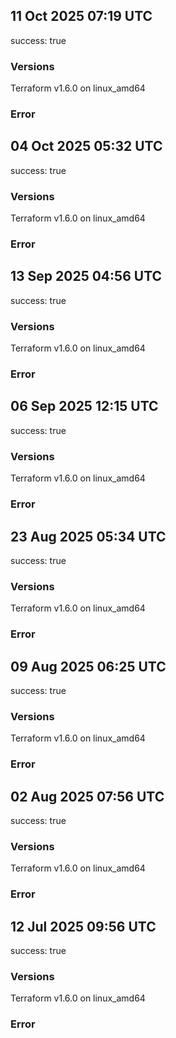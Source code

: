 ## 11 Oct 2025 07:19 UTC

success: true

### Versions

Terraform v1.6.0
on linux_amd64

### Error

## 04 Oct 2025 05:32 UTC

success: true

### Versions

Terraform v1.6.0
on linux_amd64

### Error

## 13 Sep 2025 04:56 UTC

success: true

### Versions

Terraform v1.6.0
on linux_amd64

### Error

## 06 Sep 2025 12:15 UTC

success: true

### Versions

Terraform v1.6.0
on linux_amd64

### Error

## 23 Aug 2025 05:34 UTC

success: true

### Versions

Terraform v1.6.0
on linux_amd64

### Error

## 09 Aug 2025 06:25 UTC

success: true

### Versions

Terraform v1.6.0
on linux_amd64

### Error

## 02 Aug 2025 07:56 UTC

success: true

### Versions

Terraform v1.6.0
on linux_amd64

### Error

## 12 Jul 2025 09:56 UTC

success: true

### Versions

Terraform v1.6.0
on linux_amd64

### Error

